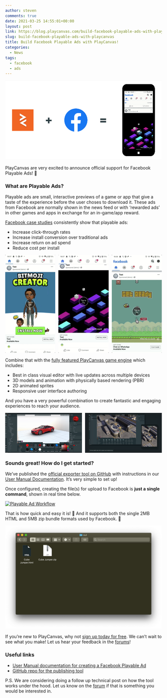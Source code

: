 ```yaml
---
author: steven
comments: true
date: 2021-03-25 14:55:01+00:00
layout: post
link: https://blog.playcanvas.com/build-facebook-playable-ads-with-playcanvas/
slug: build-facebook-playable-ads-with-playcanvas
title: Build Facebook Playable Ads with PlayCanvas!
categories:
  - News
tags:
  - facebook
  - ads
---
```


![Facebook Playable Ad](/assets/media/facebook-playable-ad.gif)

PlayCanvas are very excited to announce official support for Facebook Playable Ads! 🚀

### What are Playable Ads?

Playable ads are small, interactive previews of a game or app that give a taste of the experience before the user choses to download it. These ads from Facebook are normally shown in the news feed or with ‘rewarded ads’ in other games and apps in exchange for an in-game/app reward.

[Facebook case studies](https://www.facebook.com/business/success/categories/playable-ads) consistently show that playable ads:

- Increase click-through rates
- Increase install conversion over traditional ads
- Increase return on ad spend
- Reduce cost per install

<div style="display: flex; justify-content: space-between; margin-bottom: 15px">
    <img src="/assets/media/playable-ad-bitmoji-creator.gif" style="width: 32%;" alt="Bitmoji Creator" />
    <img src="/assets/media/playable-ad-cube-jump.gif" style="width: 32%;" alt="Cube Jump" />
    <img src="/assets/media/playable-ad-flappy-bird.gif" style="width: 32%;" alt="Flappy Bird" />
</div>

Combine that with the [fully featured PlayCanvas game engine](https://playcanvas.com/features) which includes:

- Best in class visual editor with live updates across multiple devices
- 3D models and animation with physically based rendering (PBR)
- 2D animated sprites
- Responsive user interface authoring

And you have a very powerful combination to create fantastic and engaging experiences to reach your audience.

<div style="display: flex; justify-content: space-between; margin-bottom: 15px">
    <img src="/assets/media/editor-bmw.gif" style="width: 49%;" alt="BMW in Editor" />
    <img src="/assets/media/editor-robostorm.gif" style="width: 49%;" alt="Robostorm in Editor" />
</div>

### Sounds great! How do I get started?

We’ve published the [official exporter tool on GitHub](https://github.com/playcanvas/playcanvas-rest-api-tools#converting-a-project-into-a-single-html-file) with instructions in our [User Manual Documentation](https://developer.playcanvas.com/user-manual/publishing/playable-ads/fb-playable-ads/). It’s very simple to set up!

Once configured, creating the file(s) for upload to Facebook is **just a single command**, shown in real time below.

[![Playable Ad Workflow](/assets/media/playable-ad-workflow.gif)](/assets/media/playable-ad-workflow.gif)

That is how quick and easy it is! 💪 And it supports both the single 2MB HTML and 5MB zip bundle formats used by Facebook. 🙌

[![Facebook Ad Formats](/assets/media/facebook-ad-formats.png)](/assets/media/facebook-ad-formats.png)

If you’re new to PlayCanvas, why not [sign up today for free](https://playcanvas.com/). We can’t wait to see what you make! Let us hear your feedback in the [forums](https://forum.playcanvas.com/)!

### Useful links

- [User Manual documentation for creating a Facebook Playable Ad](https://developer.playcanvas.com/user-manual/publishing/playable-ads/fb-playable-ads/)
- [GitHub repo for the publishing tool](https://github.com/playcanvas/playcanvas-rest-api-tools#converting-a-project-into-a-single-html-file)

P.S. We are considering doing a follow up technical post on how the tool works under the hood. Let us know on the [forum](https://forum.playcanvas.com/) if that is something you would be interested in.
